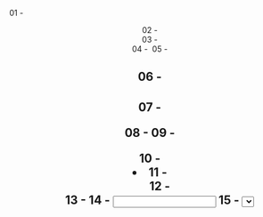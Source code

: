 01 - <header>
02 - <main>
03 - <nav>
04 - <img>
05 - <h1>
06 - <h2>
07 - <p>
08 - <a>
09 - <footer>
10 - <li>
11 - <ul>
12 - <form>
13 - <label>
14 - <input>
15 - <select>
16 - <button>
